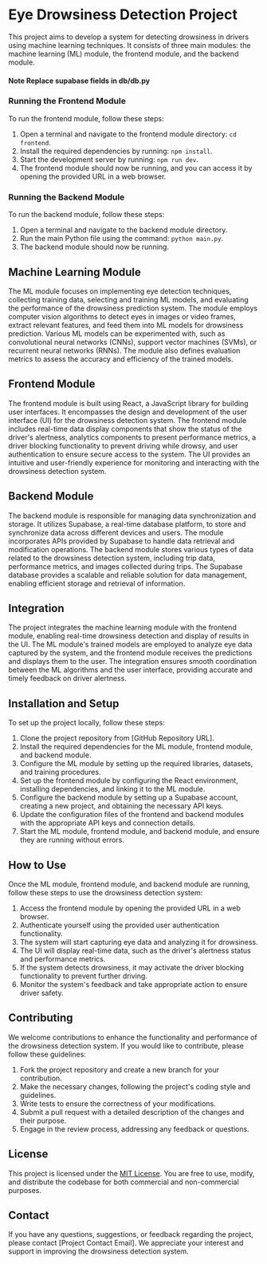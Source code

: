 # Eye Drowsiness Detection Project

This project aims to develop a system for detecting drowsiness in drivers using machine learning techniques. It consists of three main modules: the machine learning (ML) module, the frontend module, and the backend module.

#### Note Replace supabase fields in db/db.py
### Running the Frontend Module

To run the frontend module, follow these steps:

1. Open a terminal and navigate to the frontend module directory: `cd frontend`.
2. Install the required dependencies by running: `npm install`.
3. Start the development server by running: `npm run dev`.
4. The frontend module should now be running, and you can access it by opening the provided URL in a web browser.

### Running the Backend Module

To run the backend module, follow these steps:

1. Open a terminal and navigate to the backend module directory.
2. Run the main Python file using the command: `python main.py`.
3. The backend module should now be running.
## Machine Learning Module

The ML module focuses on implementing eye detection techniques, collecting training data, selecting and training ML models, and evaluating the performance of the drowsiness prediction system. The module employs computer vision algorithms to detect eyes in images or video frames, extract relevant features, and feed them into ML models for drowsiness prediction. Various ML models can be experimented with, such as convolutional neural networks (CNNs), support vector machines (SVMs), or recurrent neural networks (RNNs). The module also defines evaluation metrics to assess the accuracy and efficiency of the trained models.

## Frontend Module

The frontend module is built using React, a JavaScript library for building user interfaces. It encompasses the design and development of the user interface (UI) for the drowsiness detection system. The frontend module includes real-time data display components that show the status of the driver's alertness, analytics components to present performance metrics, a driver blocking functionality to prevent driving while drowsy, and user authentication to ensure secure access to the system. The UI provides an intuitive and user-friendly experience for monitoring and interacting with the drowsiness detection system.

## Backend Module

The backend module is responsible for managing data synchronization and storage. It utilizes Supabase, a real-time database platform, to store and synchronize data across different devices and users. The module incorporates APIs provided by Supabase to handle data retrieval and modification operations. The backend module stores various types of data related to the drowsiness detection system, including trip data, performance metrics, and images collected during trips. The Supabase database provides a scalable and reliable solution for data management, enabling efficient storage and retrieval of information.

## Integration

The project integrates the machine learning module with the frontend module, enabling real-time drowsiness detection and display of results in the UI. The ML module's trained models are employed to analyze eye data captured by the system, and the frontend module receives the predictions and displays them to the user. The integration ensures smooth coordination between the ML algorithms and the user interface, providing accurate and timely feedback on driver alertness.

## Installation and Setup

To set up the project locally, follow these steps:

1. Clone the project repository from [GitHub Repository URL].
2. Install the required dependencies for the ML module, frontend module, and backend module.
3. Configure the ML module by setting up the required libraries, datasets, and training procedures.
4. Set up the frontend module by configuring the React environment, installing dependencies, and linking it to the ML module.
5. Configure the backend module by setting up a Supabase account, creating a new project, and obtaining the necessary API keys.
6. Update the configuration files of the frontend and backend modules with the appropriate API keys and connection details.
7. Start the ML module, frontend module, and backend module, and ensure they are running without errors.



## How to Use

Once the ML module, frontend module, and backend module are running, follow these steps to use the drowsiness detection system:

1. Access the frontend module by opening the provided URL in a web browser.
2. Authenticate yourself using the provided user authentication functionality.
3. The system will start capturing eye data and analyzing it for drowsiness.
4. The UI will display real-time data, such as the driver's alertness status and performance metrics.
5. If the system detects drowsiness, it may activate the driver blocking functionality to prevent further driving.
6. Monitor the system's feedback and take appropriate action to ensure driver safety.

## Contributing

We welcome contributions to enhance the functionality and performance of the drowsiness detection system. If you would like to contribute, please follow these guidelines:

1. Fork the project repository and create a new branch for your contribution.
2. Make the necessary changes, following the project's coding style and guidelines.
3. Write tests to ensure the correctness of your modifications.
4. Submit a pull request with a detailed description of the changes and their purpose.
5. Engage in the review process, addressing any feedback or questions.

## License

This project is licensed under the [MIT License](LICENSE). You are free to use, modify, and distribute the codebase for both commercial and non-commercial purposes.

## Contact

If you have any questions, suggestions, or feedback regarding the project, please contact [Project Contact Email]. We appreciate your interest and support in improving the drowsiness detection system.
